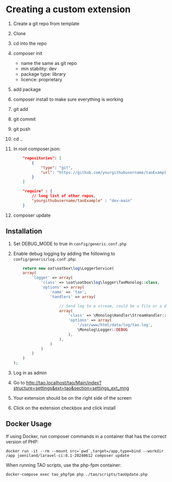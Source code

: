 # Creating a custom extension

1. Create a git repo from template
2. Clone
3. cd into the repo
4. composer init
    - name the same as git repo
    - min stability: dev
    - package type: library
    - licence: proprietary
5. add package
6. composer install to make sure everything is working
7. git add
8. git commit
9. git push
10. cd ..
11. In root composer.json:

    ```json
        "repositories": [
            {
                "type": "git",
                "url": "https://github.com/yourgithubusername/taoExample.git"
            }
        ]
    ```

    ```json
        "require" : {
            // long list of other repos,
            "yourgithubusername/taoExample" : "dev-main"
        }
    ```

12. composer update

## Installation

1. Set DEBUG_MODE to true in `config/generis.conf.php`
2. Enable debug logging by adding the following to `config/generis/log.conf.php`:

    ```php
        return new oat\oatbox\log\LoggerService(
        array(
            'logger' => array(
                'class' => \oat\oatbox\log\logger\TaoMonolog::class,
                'options' => array(
                    'name' => 'tao',
                    'handlers' => array(

                        // Send log to a stream, could be a file or a daemon
                        array(
                            'class' => \Monolog\Handler\StreamHandler::class,
                            'options' => array(
                                '/var/www/html/data/log/tao.log',
                                \Monolog\Logger::DEBUG
                            ),
                        ),
                    )
                )
            )
        )
    );  
    ```

3. Log in as admin
4. Go to <http://tao.localhost/tao/Main/index?structure=settings&ext=tao&section=settings_ext_mng>
5. Your extension should be on the right side of the screen
6. Click on the extension checkbox and click install

## Docker Usage

If using Docker, run composer commands in a container that has the correct version of PHP:

```shell
docker run -it --rm --mount src=`pwd`,target=/app,type=bind --workdir /app joeniland/laravel-ci:8.1-20240612 composer update
```

When running TAO scripts, use the php-fpm container:

```shell
docker-compose exec tao_phpfpm php ./tao/scripts/taoUpdate.php
```
